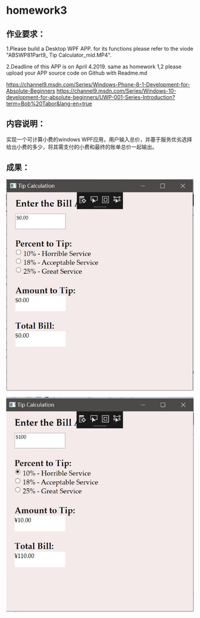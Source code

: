 # homework3

## 作业要求：

1.Please build a Desktop WPF APP. for its functions please refer to the viode "ABSWP81Part9_ Tip Calculator_mid.MP4".

2.Deadline of this APP is on April 4.2019. same as homework 1,2 please upload your APP source code on Github with Readme.md

https://channel9.msdn.com/Series/Windows-Phone-8-1-Development-for-Absolute-Beginners
https://channel9.msdn.com/Series/Windows-10-development-for-absolute-beginners/UWP-001-Series-Introduction?term=Bob%20Tabor&lang-en=true



## 内容说明：

实现一个可计算小费的windows WPF应用，用户输入总价，并基于服务优劣选择给出小费的多少，将其需支付的小费和最终的账单总价一起输出。



## 成果：

![](Homework3/说明1.JPG)

![说明2](Homework3/说明2.JPG)

